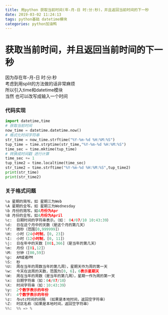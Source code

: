 ```yaml
---
title: 用python 获取当前时间(年-月-日 时:分:秒)，并且返回当前时间的下一秒
date: 2019-03-02 11:24:13
tags: python基础 datetime模块
categories: python加油鸭
---
```


<!--more-->

# 获取当前时间，并且返回当前时间的下一秒

因为存在年-月-日 时:分:秒  
考虑到用split的方法做的话非常麻烦  
所以引入time和datetime模块  
当然 也可以改写成输入一个时间

### 代码实现

```python
import datetime,time
# 获取当前时间
now_time = datetime.datetime.now()
# 格式化时间字符串
str_time = now_time.strftime("%Y-%m-%d %H:%M:%S")
tup_time = time.strptime(str_time,"%Y-%m-%d %H:%M:%S")
time_sec = time.mktime(tup_time)
# 转换成时间戳 进行计算
time_sec += 1
tup_time2 = time.localtime(time_sec)
str_time2 = time.strftime("%Y-%m-%d %H:%M:%S",tup_time2)
print(str_time)
print(str_time2)
```

### 关于格式问题

```python
%a 星期的简写。如 星期三为Web
%A 星期的全写。如 星期三为Wednesday
%b 月份的简写。如4月份为Apr
%B 月份的全写。如4月份为April
%c:  日期时间的字符串表示。（如： 04/07/10 10:43:39）
%d:  日在这个月中的天数（是这个月的第几天）
%f:  微秒（范围[0,999999]）
%H:  小时（24小时制，[0, 23]）
%I:  小时（12小时制，[0, 11]）
%j:  日在年中的天数 [001,366]（是当年的第几天）
%m:  月份（[01,12]）
%M:  分钟（[00,59]）
%p:  AM或者PM
%S:  秒
%U:  周在当年的周数当年的第几周），星期天作为周的第一天
%w:  今天在这周的天数，范围为[0, 6]，6表示星期天
%W:  周在当年的周数（是当年的第几周），星期一作为周的第一天
%x:  日期字符串（如：04/07/10）
%X:  时间字符串（如：10:43:39）
%y:  2个数字表示的年份
%Y:  4个数字表示的年份
%z:  与utc时间的间隔 （如果是本地时间，返回空字符串）
%Z:  时区名称（如果是本地时间，返回空字符串）
%%:  %% => %
```